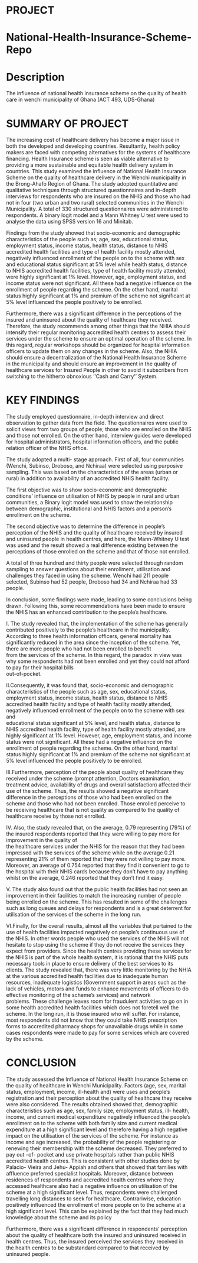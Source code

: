 # PROJECT
# National-Health-Insurance-Scheme-Repo

# Description
The influence of national health insurance scheme on the quality of health care in wenchi municipality of Ghana (ACT 493, UDS-Ghana)

# SUMMARY OF PROJECT
The increasing cost of healthcare delivery has become a major issue in both the developed and developing countries. Resultantly, health policy makers are faced with competing alternatives for the systems of healthcare financing. Health Insurance scheme is seen as viable alternative to providing a more sustainable and equitable health delivery system in countries. This study examined the influence of National Health Insurance Scheme on the quality of healthcare delivery in the Wenchi municipality in the Brong-Ahafo Region of Ghana. 
The study adopted quantitative and qualitative techniques through structured questionnaires and in-depth interviews for respondents who are insured on the NHIS and those who had not in four (two urban and two rural) selected communities in the Wenchi Municipality. A total of 330 structured questionnaires were administered to respondents. A binary logit model and a Mann Whitney U test were used to analyse the data using SPSS version 16 and Minitab. 


Findings from the study showed that socio-economic and demographic characteristics of the people such as; age, sex, educational status, employment status, income status, health status, distance to NHIS accredited health facilities and type of health facility mostly attended, negatively influenced enrollment of the people on to the scheme with sex and educational status significant at 5% level while health status, distance to NHIS accredited health facilities, type of health facility mostly attended, were highly significant at 1% level. However, age, employment status, and income status were not significant. All these had a negative influence on the enrollment of people regarding the scheme. On the other hand, marital status highly significant at 1% and premium of the scheme not significant at 5% level influenced the people positively to be enrolled. 


Furthermore, there was a significant difference in the perceptions of the insured and uninsured about the quality of healthcare they received. Therefore, the study recommends among other things that the NHIA should intensify their regular monitoring accredited health centres to assess their services under the scheme to ensure an optimal operation of the scheme. In this regard, regular workshops should be organized for hospital information officers to update them on any changes in the scheme. Also, the NHIA should ensure a decentralization of the National Health Insurance Scheme in the municipality and should ensure an improvement in the quality of healthcare services for Insured People in other to avoid it subscribers from switching to the hitherto obnoxious ‘‘Cash and Carry’’ System.

# KEY FINDINGS 
The study employed questionnaire, in-depth interview and direct observation to gather data from the field. The questionnaires were used to solicit views from two groups of people; those who are enrolled on the NHIS and those not enrolled. On the other hand, interview guides were developed for hospital administrators, hospital information officers, and the public relation officer of the NHIS office.

The study adopted a multi- stage approach. First of all, four communities (Wenchi, Subinso, Droboso, and Nchiraa) were selected using purposive sampling. This was based on the characteristics of the areas (urban or rural) in addition to availability of an accredited NHIS health facility. 

The first objective was to show socio-economic and demographic conditions’ influence on utilisation of NHIS by people in rural and urban communities, a Binary logit model was used to show the relationship between demographic, institutional and NHIS factors and a person’s enrollment on the scheme.

The second objective was to determine the difference in people’s perception of the NHIS and the quality of healthcare received by insured and uninsured people in health centres, and here, the Mann-Whitney U test was used and the result showed a real difference existing between the perceptions of those enrolled on the scheme and that of those not enrolled.

A total of three hundred and thirty people were selected through random sampling to answer questions about their enrollment, utilisation and challenges they faced in using the scheme. Wenchi had 211 people selected, Subinso had 52 people, Droboso had 34 and Nchiraa had 33 people. 

In conclusion, some findings were made, leading to some conclusions being drawn. Following this, some recommendations have been made to ensure the NHIS has an enhanced contribution to the people’s healthcare.

I. The study revealed that, the implementation of the scheme has generally contributed positively to the people’s healthcare in the municipality. According to three health information officers, general mortality has significantly reduced in the area since the inception of the scheme. Yet, there are more people who had not been enrolled to benefit   
   from the services of the scheme. In this regard, the paradox in view was why some respondents had not been enrolled and yet they could not afford to pay for their hospital bills  
   out-of-pocket.
   
II.Consequently, it was found that, socio-economic and demographic characteristics of the people such as age, sex, educational status, employment status, income status, health 
   status, distance to NHIS accredited health facility and type of health facility mostly attended, negatively influenced enrollment of the people on to the scheme with sex and   
   educational status significant at 5% level, and health status, distance to NHIS accredited health facility, type of health facility mostly attended, are highly significant at 1% 
   level. However, age, employment status, and income status were not significant. All these had a negative influence on the enrollment of people regarding the scheme.
   On the other hand, marital status highly significant at 1% and premium of the scheme not significant at 5% level influenced the people positively to be enrolled. 

III.Furthermore, perception of the people about quality of healthcare they received under the scheme (prompt attention, Doctors examination, treatment advice, availability of drugs       and overall satisfaction) affected their use of the scheme. Thus, the results showed a negative significant difference in the perceptions of those who had been enrolled on the  
    scheme and those who had not been enrolled. Those enrolled perceive to be receiving healthcare that is not quality as compared to the quality of healthcare receive by those not 
    enrolled.

IV. Also, the study revealed that, on the average, 0.79 representing (79%) of the insured respondents reported that they were willing to pay more for improvement in the quality of  
    the healthcare services under the NHIS for the reason that they had been impressed with the services of the scheme while on the average 0.21 representing 21% of them reported 
    that they were not willing to pay more. Moreover, an average of 0.754 reported that they find it convenient to go to the hospital with their NHIS cards because they don’t have to 
    pay anything whilst on the average, 0.246 reported that they don’t find it easy.

V. The study also found out that the public health facilities had not seen an improvement in their facilities to match the increasing number of people being enrolled on the scheme.
   This has resulted in some of the challenges such as long queues and delays for respondents and is a great deterrent for utilisation of the services of the scheme in the long run.

VI.Finally, for the overall results, almost all the variables that pertained to the use of health facilities impacted negatively on people’s continuous use of the NHIS. In other 
   words people who used the services of the NHIS will not hesitate to stop using the scheme if they do not receive the services they expect from providers. Since the health centres    providing these services for the NHIS is part of the whole health system, it is rational that the NHIS puts necessary tools in place to ensure delivery of the best services to its    clients. The study revealed that, there was very little monitoring by the NHIA at the various accredited health facilities due to inadequate human resources, inadequate logistics   (Government support in areas such as the lack of vehicles, motors and funds to enhance movements of officers to do effective monitoring of the scheme’s services) and network  
   problems. These challenge leaves room for fraudulent activities to go on in some health accredited health facilities which does not foretell well the scheme. In the long run, it 
   is those insured who will suffer. For instance, most respondents did not know that they could take NHIS prescription forms to accredited pharmacy shops for unavailable drugs while 
   in some cases respondents were made to pay for some services which are covered by the scheme.
   
# CONCLUSION
The study assessed the Influence of National Health Insurance Scheme on the quality of healthcare in Wenchi Municipality. Factors (age, sex, marital status, employment, income, ill-health and) were uses and people’s registration and their perception about the quality of healthcare they receive were also considered. The results obtained showed that, demographic characteristics such as age, sex, family size, employment status, ill- health, income, and current medical expenditure negatively influenced the people’s enrollment on to the scheme with both family size and current medical expenditure at a high significant level and therefore having a high negative impact on the utilisation of the services of the scheme. For instance as income and age increased, the probability of the people registering or renewing their membership with the scheme decreased. They preferred to pay out –of- pocket and use private hospitals rather than public NHIS accredited health centres. This is consistent with other studies done by Palacio- Vieira and Jehu- Appiah and others that showed that families with affluence preferred specialist hospitals. Moreover, distance between residences of respondents and accredited health centres where they accessed healthcare also had a negative influence on utilisation of the scheme at a high significant level. Thus, respondents were challenged travelling long distances to seek for healthcare. Contrariwise, education positively influenced the enrollment of more people on to the scheme at a high significant level. This can be explained by the fact that they had much knowledge about the scheme and its policy 

Furthermore, there was a significant difference in respondents’ perception about the quality of healthcare both the insured and uninsured received in health centres. Thus, the insured perceived the services they received in the health centres to be substandard compared to that received by uninsured people.
